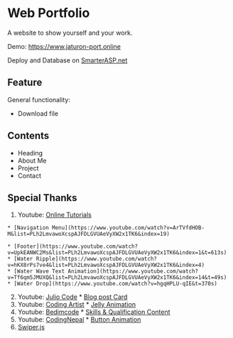 # Web Portfolio
  A website to show yourself and your work.

Demo: https://www.jaturon-port.online

Deploy and Database on [SmarterASP.net](https://www.smarterasp.net)

## Feature
General functionality:
  * Download file

## Contents
  * Heading
  * About Me
  * Project
  * Contact
  
## Special Thanks
  1. Youtube: [Online Tutorials](https://www.youtube.com/c/OnlineTutorials4Designers)

    * [Navigation Menu](https://www.youtube.com/watch?v=ArTVfdHOB-M&list=PLh2LmvawoXcspAJFDLGVUAeVyXW2x1TK6&index=19)
    
    * [Footer](https://www.youtube.com/watch?v=UpkEANWC2Ms&list=PLh2LmvawoXcspAJFDLGVUAeVyXW2x1TK6&index=1&t=613s)
    * [Water Ripple](https://www.youtube.com/watch?v=hKX8rPs7ve4&list=PLh2LmvawoXcspAJFDLGVUAeVyXW2x1TK6&index=4)
    * [Water Wave Text Animation](https://www.youtube.com/watch?v=Tf6qm5JMUXQ&list=PLh2LmvawoXcspAJFDLGVUAeVyXW2x1TK6&index=14&t=49s)
    * [Water Drop](https://www.youtube.com/watch?v=hgqHPLU-qIE&t=370s)
  2. Youtube: [Julio Code](https://www.youtube.com/c/JulioCodes)
    * [Blog post Card](https://www.youtube.com/watch?v=XRzAZBPp5iQ&list=PLh2LmvawoXcspAJFDLGVUAeVyXW2x1TK6&index=3)
  3. Youtube: [Coding Artist](https://www.youtube.com/c/CodingArtist)
    * [Jelly Animation](https://www.youtube.com/watch?v=6uuHeZ6BNOI&list=PLh2LmvawoXcspAJFDLGVUAeVyXW2x1TK6&index=9)
  4. Youtube: [Bedimcode](https://www.youtube.com/c/Bedimcode)
    * [Skills & Qualification Content](https://www.youtube.com/watch?v=27JtRAI3QO8&list=PLh2LmvawoXcspAJFDLGVUAeVyXW2x1TK6&index=12&t=4313s)
  5. Youtube: [CodingNepal](https://www.youtube.com/c/CodingNepal)
    * [Button Animation](https://www.youtube.com/watch?v=yU3giDe-N6c&list=PLh2LmvawoXcspAJFDLGVUAeVyXW2x1TK6&index=19&t=34s)
  6. [Swiper.js](https://swiperjs.com)
